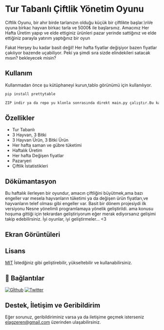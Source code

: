 # Tur Tabanlı Çiftlik Yönetim Oyunu
Ciftlik Oyunu, bir ahır birde tarlanızın  olduğu küçük bir çiftlikte başlar.\nVe oyuna birkac hayvan birkac tarla ve 5000₺ ile başlarsınız.
Amacınız Her Hafta Üretim yapıp ve elde ettiginiz ürünleri pazar yerinde sattiğınız ve elde ettiğiniz parayla yatırım yaptığınız bir oyun


Fakat Herşey bu kadar basit değil! Her hafta fiyatlar değişiyor bazen fiyatlar çakılıyor bazende uçabiliyor.
Peki ya şimdi sıra sizde elindekileri satacak mısın? bekleyecek misin?


## Kullanım
Kullanmadan önce şu kütüphaneyi kurun,tablo görünümü için kullanılıyor.
```bash
pip install prettytable
```

```bash
ZIP indir ya da repo yu klonla sonrasında direkt main.py çalıştır.Bu kadar.
```
    
## Özellikler
- Tur Tabanlı
- 3 Hayvan, 3 Bitki
- 3 Hayvan Ürün, 3 Bitki Ürün
- Her hafta saman ve gübre tüketimi
- Haftalık Üretim
- Her hafta Değişen fiyatlar
- Pazaryeri
- Çiftlik İstatistikleri

## Dökümantasyon
Bu haftalık ilerleyen bir oyundur, amacın çiftliğini büyütmek,ama bazı engeller var mesela hayvanların tüketimi ya da değişen ürün fiyatları,ve hayvanların telef olması gibi engeller var.
Basit bir dönem projesiydi  ilk versiyonu Nesne yönelimli programlamaya yönelik geliştirildi. ama konusu hoşuma gittiği için tekrardan geliştiriyorum eğer merak ediyorsanız gelişimi takip edebilirsiniz.
İyi oyunlar, iyi geliştirmeler... <3

## Ekran Görüntüleri


## Lisans
[MIT](https://choosealicense.com/licenses/mit/)
İstedğiniz gibi geliştirebilir, yükseltebilir ve kullanabilirsiniz.


## 🔗 Bağlantılar
[![Gİthub](https://img.shields.io/badge/my_portfolio-000?style=for-the-badge&logo=ko-fi&logoColor=white)](https://github.com/ErenElagz)
[![Twitter](https://img.shields.io/badge/twitter-1DA1F2?style=for-the-badge&logo=twitter&logoColor=white)](https://twitter.com/ErenElagz)

## Destek, İletişim ve Geribildirim
Eğer sorunuz, geribildiriminiz varsa ya da iletişime geçmek isterseniz elagzeren@gmail.com üzerinden ulaşabilirsiniz.


